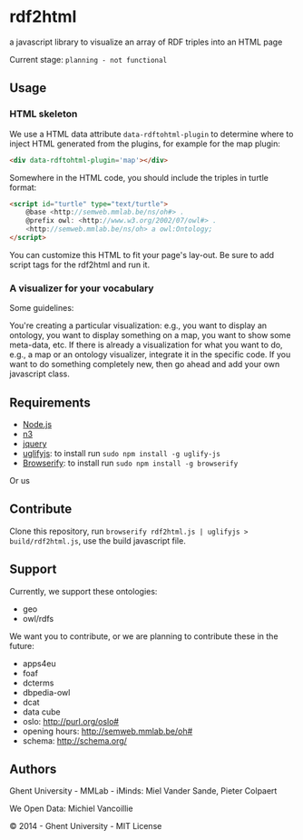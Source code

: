 rdf2html
========

a javascript library to visualize an array of RDF triples into an HTML page

Current stage: `planning - not functional`

## Usage

### HTML skeleton ###

We use a HTML data attribute `data-rdftohtml-plugin` to determine where to inject HTML generated from the plugins, for example for the map plugin:

```html
<div data-rdftohtml-plugin='map'></div>
```

Somewhere in the HTML code, you should include the triples in turtle format:

```html
<script id="turtle" type="text/turtle">
    @base <http://semweb.mmlab.be/ns/oh#> .
    @prefix owl: <http://www.w3.org/2002/07/owl#> .
    <http://semweb.mmlab.be/ns/oh> a owl:Ontology;
</script>
```

You can customize this HTML to fit your page's lay-out. Be sure to add script tags for the rdf2html and run it.

### A visualizer for your vocabulary ###

Some guidelines:

You're creating a particular visualization: e.g., you want to display an ontology, you want to display something on a map, you want to show some meta-data, etc. If there is already a visualization for what you want to do, e.g., a map or an ontology visualizer, integrate it in the specific code. If you want to do something completely new, then go ahead and add your own javascript class.

## Requirements

 * [Node.js](http://nodejs.org/)
 * [n3](https://www.npmjs.org/package/n3)
 * [jquery](https://www.npmjs.org/package/jquery)
 * [uglifyjs](https://www.npmjs.org/package/uglifyjs): to install run `sudo npm install -g uglify-js`
 * [Browserify](http://browserify.org/): to install run `sudo npm install -g browserify`

 Or us

## Contribute

Clone this repository, run `browserify rdf2html.js | uglifyjs > build/rdf2html.js`, use the build javascript file.

## Support

Currently, we support these ontologies:

 * geo
 * owl/rdfs

We want you to contribute, or we are planning to contribute these in the future:

 * apps4eu
 * foaf
 * dcterms
 * dbpedia-owl
 * dcat
 * data cube
 * oslo: http://purl.org/oslo#
 * opening hours: http://semweb.mmlab.be/oh#
 * schema: http://schema.org/

## Authors ##

Ghent University - MMLab - iMinds: Miel Vander Sande, Pieter Colpaert

We Open Data: Michiel Vancoillie


© 2014 - Ghent University - MIT License

